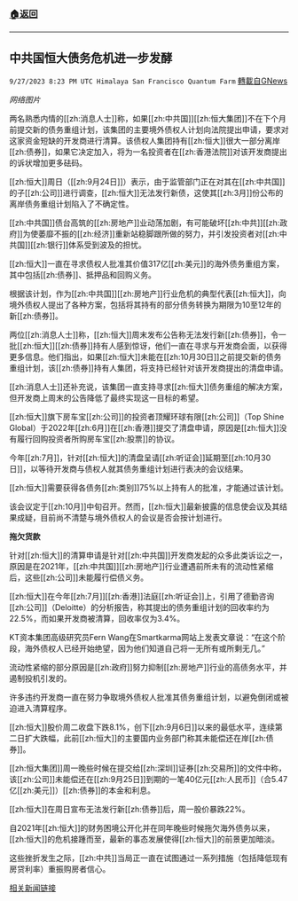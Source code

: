 ###  [:house:返回](README.md)
---


## 中共国恒大债务危机进一步发酵
`9/27/2023 8:23 PM UTC Himalaya San Francisco Quantum Farm` [轉載自GNews](https://gnews.org/articles/1748726)

*网络图片*

两名熟悉内情的[[zh:消息人士]]称，如果[[zh:中共国]][[zh:恒大集团]]不在下个月前提交新的债务重组计划，该集团的主要境外债权人计划向法院提出申请，要求对这家资金短缺的开发商进行清算。该债权人集团持有[[zh:恒大]]很大一部分离岸[[zh:债券]]，如果它决定加入，将为一名投资者在[[zh:香港法院]]对该开发商提出的诉状增加更多砝码。

[[zh:恒大]]周日（[[zh:9月24日]]）表示，由于监管部门正在对其在[[zh:中共国]]的子[[zh:公司]]进行调查，[[zh:恒大]]无法发行新债，这使其[[zh:3月]]份公布的离岸债务重组计划陷入了不确定性。

[[zh:中共国]]债台高筑的[[zh:房地产]]业动荡加剧，有可能破坏[[zh:中共]][[zh:政府]]为使萎靡不振的[[zh:经济]]重新站稳脚跟所做的努力，并引发投资者对[[zh:中共国]][[zh:银行]]体系受到波及的担忧。

[[zh:恒大]]一直在寻求债权人批准其价值317亿[[zh:美元]]的海外债务重组方案，其中包括[[zh:债券]]、抵押品和回购义务。

根据该计划，作为[[zh:中共国]][[zh:房地产]]行业危机的典型代表[[zh:恒大]]，向境外债权人提出了各种方案，包括将其持有的部分债务转换为期限为10至12年的新[[zh:债券]]。

两位[[zh:消息人士]]称，[[zh:恒大]]周末发布公告称无法发行新[[zh:债券]]，令一批[[zh:恒大]][[zh:债券]]持有人感到惊讶，他们一直在寻求与开发商会面，以获得更多信息。他们指出，如果[[zh:恒大]]未能在[[zh:10月30日]]之前提交新的债务重组计划，该[[zh:债券]]持有人集团，将支持已经针对该开发商提出的清盘申请。

[[zh:消息人士]]还补充说，该集团一直支持寻求[[zh:恒大]]债务重组的解决方案，但开发商上周末的公告降低了最终实现这一目标的希望。

[[zh:恒大]]旗下房车宝[[zh:公司]]的投资者顶耀环球有限[[zh:公司]]（Top Shine Global）于2022年[[zh:6月]]在[[zh:香港]]提交了清盘申请，原因是[[zh:恒大]]没有履行回购投资者所购房车宝[[zh:股票]]的协议。

今年[[zh:7月]]，针对[[zh:恒大]]的清盘呈请[[zh:听证会]]延期至[[zh:10月30日]]，以等待开发商与债权人就其债务重组计划进行表决的会议结果。

[[zh:恒大]]需要获得各债务[[zh:类别]]75%以上持有人的批准，才能通过该计划。

该会议定于[[zh:10月]]中旬召开。然而，[[zh:恒大]]最新披露的信息使会议及其结果成疑，目前尚不清楚与境外债权人的会议是否会按计划进行。

**拖欠货款**

针对[[zh:恒大]]的清算申请是针对[[zh:中共国]]开发商发起的众多此类诉讼之一，原因是在2021年，[[zh:中共国]][[zh:房地产]]行业遭遇前所未有的流动性紧缩后，这些[[zh:公司]]未能履行偿债义务。

[[zh:恒大]]在今年[[zh:7月]][[zh:香港]]法庭[[zh:听证会]]上，引用了德勤咨询[[zh:公司]]（Deloitte）的分析报告，称其提出的债务重组计划的回收率约为22.5%，而如果开发商被清算，回收率仅为3.4%。

KT资本集团高级研究员Fern Wang在Smartkarma网站上发表文章说：“在这个阶段，海外债权人已经开始绝望，因为他们知道自己将一无所有或所剩无几。”

流动性紧缩的部分原因是[[zh:政府]]努力抑制[[zh:房地产]]行业的高债务水平，并遏制投机引发的。

许多违约开发商一直在努力争取境外债权人批准其债务重组计划，以避免倒闭或被迫进入清算程序。

[[zh:恒大]]股价周二收盘下跌8.1%，创下[[zh:9月6日]]以来的最低水平，连续第二日扩大跌幅，此前[[zh:恒大]]的主要国内业务部门称其未能偿还在岸[[zh:债券]]。

[[zh:恒大集团]]周一晚些时候在提交给[[zh:深圳]]证券[[zh:交易所]]的文件中称，该[[zh:公司]]未能偿还在[[zh:9月25日]]到期的一笔40亿元[[zh:人民币]]（合5.47亿[[zh:美元]]）[[zh:债券]]的本金和利息。

[[zh:恒大]]在周日宣布无法发行新[[zh:债券]]后，周一股价暴跌22%。

自2021年[[zh:恒大]]的财务困境公开化并在同年晚些时候拖欠海外债务以来，[[zh:恒大]]的危机接踵而至，最新的事态发展使得[[zh:恒大]]的前景更加暗淡。

这些挫折发生之际，[[zh:中共]]当局正一直在试图通过一系列措施（包括降低现有房贷利率）重振购房者信心。

[相关新闻链接](https://www.reuters.com/world/china/some-evergrande-creditors-plan-join-winding-up-petition-if-no-new-debt-plan-by-2023-09-26/)
